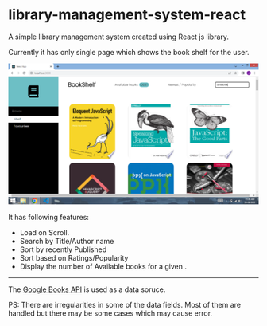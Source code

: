 # library-management-system-react

A simple library management system created using React js library.

Currently it has only single page which shows the book shelf for the user.



![Image not found](https://github.com/JaimugilC/library-management-system-react/blob/main/Screenshot.png)

It has following features:

- Load on Scroll.
- Search by Title/Author name
- Sort by recently Published
- Sort based on Ratings/Popularity
- Display the number of Available books for a given .

---

The [Google Books API](https://developers.google.com/books) is used as a data soruce.

PS: There are irregularities in some of the data fields. Most of them are handled but there may be some cases which may cause error.
